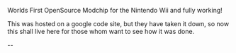 Worlds First OpenSource Modchip for the Nintendo Wii and fully working!

This was hosted on a google code site, but they have taken it down, so now this shall live here for those whom want to see how it was done.

--

